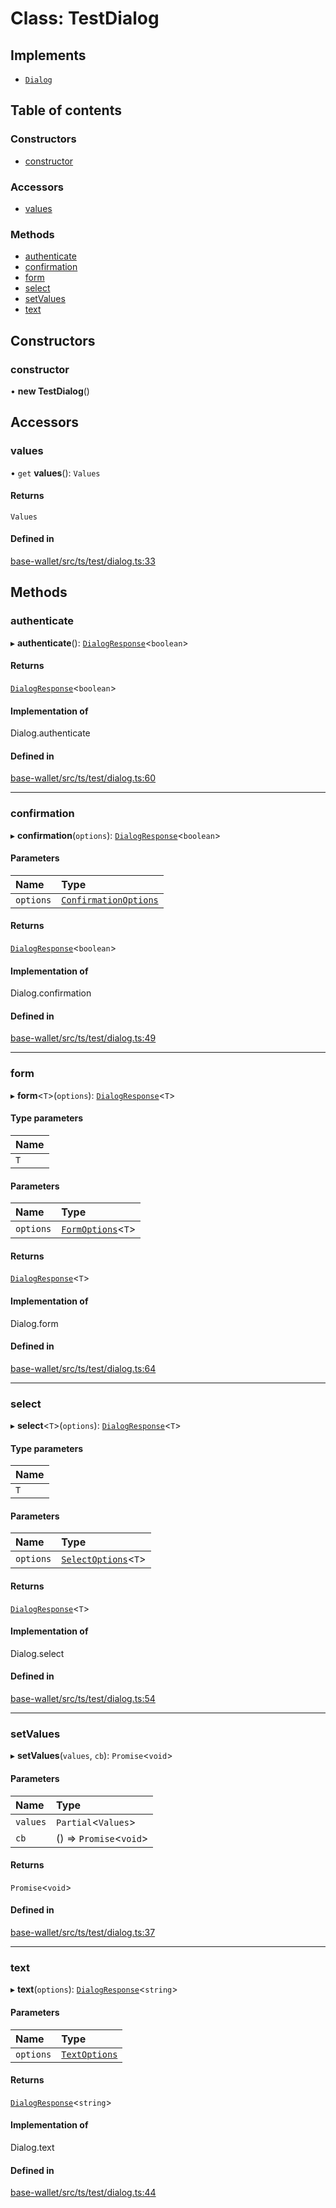 # Class: TestDialog

## Implements

- [`Dialog`](../interfaces/Dialog.md)

## Table of contents

### Constructors

- [constructor](TestDialog.md#constructor)

### Accessors

- [values](TestDialog.md#values)

### Methods

- [authenticate](TestDialog.md#authenticate)
- [confirmation](TestDialog.md#confirmation)
- [form](TestDialog.md#form)
- [select](TestDialog.md#select)
- [setValues](TestDialog.md#setvalues)
- [text](TestDialog.md#text)

## Constructors

### constructor

• **new TestDialog**()

## Accessors

### values

• `get` **values**(): `Values`

#### Returns

`Values`

#### Defined in

[base-wallet/src/ts/test/dialog.ts:33](https://gitlab.com/i3-market/code/wp3/t3.2/i3m-wallet-monorepo/-/blob/4a3b556/packages/base-wallet/src/ts/test/dialog.ts#L33)

## Methods

### authenticate

▸ **authenticate**(): [`DialogResponse`](../API.md#dialogresponse)<`boolean`\>

#### Returns

[`DialogResponse`](../API.md#dialogresponse)<`boolean`\>

#### Implementation of

Dialog.authenticate

#### Defined in

[base-wallet/src/ts/test/dialog.ts:60](https://gitlab.com/i3-market/code/wp3/t3.2/i3m-wallet-monorepo/-/blob/4a3b556/packages/base-wallet/src/ts/test/dialog.ts#L60)

___

### confirmation

▸ **confirmation**(`options`): [`DialogResponse`](../API.md#dialogresponse)<`boolean`\>

#### Parameters

| Name | Type |
| :------ | :------ |
| `options` | [`ConfirmationOptions`](../interfaces/ConfirmationOptions.md) |

#### Returns

[`DialogResponse`](../API.md#dialogresponse)<`boolean`\>

#### Implementation of

Dialog.confirmation

#### Defined in

[base-wallet/src/ts/test/dialog.ts:49](https://gitlab.com/i3-market/code/wp3/t3.2/i3m-wallet-monorepo/-/blob/4a3b556/packages/base-wallet/src/ts/test/dialog.ts#L49)

___

### form

▸ **form**<`T`\>(`options`): [`DialogResponse`](../API.md#dialogresponse)<`T`\>

#### Type parameters

| Name |
| :------ |
| `T` |

#### Parameters

| Name | Type |
| :------ | :------ |
| `options` | [`FormOptions`](../interfaces/FormOptions.md)<`T`\> |

#### Returns

[`DialogResponse`](../API.md#dialogresponse)<`T`\>

#### Implementation of

Dialog.form

#### Defined in

[base-wallet/src/ts/test/dialog.ts:64](https://gitlab.com/i3-market/code/wp3/t3.2/i3m-wallet-monorepo/-/blob/4a3b556/packages/base-wallet/src/ts/test/dialog.ts#L64)

___

### select

▸ **select**<`T`\>(`options`): [`DialogResponse`](../API.md#dialogresponse)<`T`\>

#### Type parameters

| Name |
| :------ |
| `T` |

#### Parameters

| Name | Type |
| :------ | :------ |
| `options` | [`SelectOptions`](../interfaces/SelectOptions.md)<`T`\> |

#### Returns

[`DialogResponse`](../API.md#dialogresponse)<`T`\>

#### Implementation of

Dialog.select

#### Defined in

[base-wallet/src/ts/test/dialog.ts:54](https://gitlab.com/i3-market/code/wp3/t3.2/i3m-wallet-monorepo/-/blob/4a3b556/packages/base-wallet/src/ts/test/dialog.ts#L54)

___

### setValues

▸ **setValues**(`values`, `cb`): `Promise`<`void`\>

#### Parameters

| Name | Type |
| :------ | :------ |
| `values` | `Partial`<`Values`\> |
| `cb` | () => `Promise`<`void`\> |

#### Returns

`Promise`<`void`\>

#### Defined in

[base-wallet/src/ts/test/dialog.ts:37](https://gitlab.com/i3-market/code/wp3/t3.2/i3m-wallet-monorepo/-/blob/4a3b556/packages/base-wallet/src/ts/test/dialog.ts#L37)

___

### text

▸ **text**(`options`): [`DialogResponse`](../API.md#dialogresponse)<`string`\>

#### Parameters

| Name | Type |
| :------ | :------ |
| `options` | [`TextOptions`](../interfaces/TextOptions.md) |

#### Returns

[`DialogResponse`](../API.md#dialogresponse)<`string`\>

#### Implementation of

Dialog.text

#### Defined in

[base-wallet/src/ts/test/dialog.ts:44](https://gitlab.com/i3-market/code/wp3/t3.2/i3m-wallet-monorepo/-/blob/4a3b556/packages/base-wallet/src/ts/test/dialog.ts#L44)
